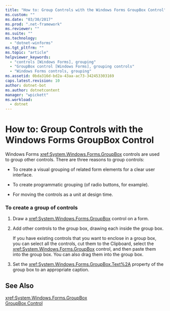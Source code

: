 ```yaml
---
title: "How to: Group Controls with the Windows Forms GroupBox Control"
ms.custom: ""
ms.date: "03/30/2017"
ms.prod: ".net-framework"
ms.reviewer: ""
ms.suite: ""
ms.technology: 
  - "dotnet-winforms"
ms.tgt_pltfrm: ""
ms.topic: "article"
helpviewer_keywords: 
  - "controls [Windows Forms], grouping"
  - "GroupBox control [Windows Forms], grouping controls"
  - "Windows Forms controls, grouping"
ms.assetid: 0bda316d-bd2a-43aa-ac73-342453303169
caps.latest.revision: 10
author: dotnet-bot
ms.author: dotnetcontent
manager: "wpickett"
ms.workload: 
  - dotnet
---
```

# How to: Group Controls with the Windows Forms GroupBox Control
Windows Forms <xref:System.Windows.Forms.GroupBox> controls are used to group other controls. There are three reasons to group controls:  
  
-   To create a visual grouping of related form elements for a clear user interface.  
  
-   To create programmatic grouping (of radio buttons, for example).  
  
-   For moving the controls as a unit at design time.  
  
### To create a group of controls  
  
1.  Draw a <xref:System.Windows.Forms.GroupBox> control on a form.  
  
2.  Add other controls to the group box, drawing each inside the group box.  
  
     If you have existing controls that you want to enclose in a group box, you can select all the controls, cut them to the Clipboard, select the <xref:System.Windows.Forms.GroupBox> control, and then paste them into the group box. You can also drag them into the group box.  
  
3.  Set the <xref:System.Windows.Forms.GroupBox.Text%2A> property of the group box to an appropriate caption.  
  
## See Also  
 <xref:System.Windows.Forms.GroupBox>  
 [GroupBox Control](../../../../docs/framework/winforms/controls/groupbox-control-windows-forms.md)
